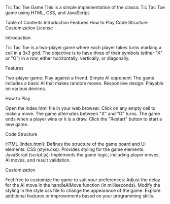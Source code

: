 Tic Tac Toe Game
This is a simple implementation of the classic Tic Tac Toe game using HTML, CSS, and JavaScript.

Table of Contents
Introduction
Features
How to Play
Code Structure
Customization
License


Introduction

Tic Tac Toe is a two-player game where each player takes turns marking a cell in a 3x3 grid. The objective is to have three of their symbols (either "X" or "O") in a row, either horizontally, vertically, or diagonally.


Features

Two-player game: Play against a friend.
Simple AI opponent: The game includes a basic AI that makes random moves.
Responsive design: Playable on various devices.


How to Play

Open the index.html file in your web browser.
Click on any empty cell to make a move.
The game alternates between "X" and "O" turns.
The game ends when a player wins or it is a draw.
Click the "Restart" button to start a new game.

Code Structure

HTML (index.html): Defines the structure of the game board and UI elements.
CSS (style.css): Provides styling for the game elements.
JavaScript (script.js): Implements the game logic, including player moves, AI moves, and result validation.

Customization

Feel free to customize the game to suit your preferences:
Adjust the delay for the AI move in the handleAIMove function (in milliseconds).
Modify the styling in the style.css file to change the appearance of the game.
Explore additional features or improvements based on your programming skills.

